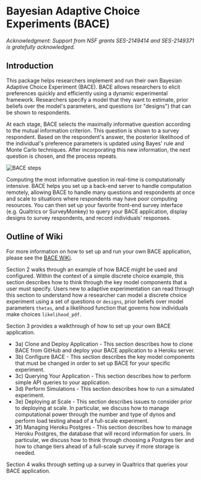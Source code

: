 # Bayesian Adaptive Choice Experiments (BACE)

*Acknowledgment: Support from NSF grants SES-2149414 and SES-2149371 is gratefully acknowledged.*

## Introduction

This package helps researchers implement and run their own Bayesian Adaptive Choice Experiment (BACE). BACE allows researchers to elicit preferences quickly and efficiently using a dynamic experimental framework. Researchers specify a model that they want to estimate, prior beliefs over the model's parameters, and questions (or "designs") that can be shown to respondents. 

At each stage, BACE selects the maximally informative question according to the mutual information criterion. This question is shown to a survey respondent. Based on the respondent's answer, the posterior likelihood of the individual's preference parameters is updated using Bayes' rule and Monte Carlo techniques. After incorporating this new information, the next question is chosen, and the process repeats.

![BACE steps](https://linh.to/files/misc/bace_steps.png)

Computing the most informative question in real-time is computationally intensive. BACE helps you set up a back-end server to handle computation remotely, allowing BACE to handle many questions and respondents at once and scale to situations where respondents may have poor computing resources. You can then set up your favorite front-end survey interface (e.g. Qualtrics or SurveyMonkey) to query your BACE application, display designs to survey respondents, and record individuals' responses.

## Outline of Wiki

For more information on how to set up and run your own BACE application, please see the [BACE WiKi](https://github.com/mhdrake/bace/wiki).

Section 2 walks through an example of how BACE might be used and configured. Within the context of a simple discrete choice example, this section describes how to think through the key model components that a user must specify. Users new to adaptive experimentation can read through this section to understand how a researcher can model a discrete choice experiment using a set of questions or `designs`, prior beliefs over model parameters `thetas`, and a likelihood function that governs how individuals make choices `likelihood_pdf`.

Section 3 provides a walkthrough of how to set up your own BACE application.

* 3a) Clone and Deploy Application - This section describes how to clone BACE from GitHub and deploy your BACE application to a Heroku server. 
* 3b) Configure BACE - This section describes the key model components that must be changed in order to set up BACE for your specific experiment.
* 3c) Querying Your Application - This section describes how to perform simple API queries to your application.
* 3d) Perform Simulations - This section describes how to run a simulated experiment.
* 3e) Deploying at Scale - This section describes issues to consider prior to deploying at scale. In particular, we discuss how to manage computational power through the number and type of dynos and perform load testing ahead of a full-scale experiment.
* 3f) Managing Heroku Postgres - This section describes how to manage Heroku Postgres, the database that will record information for users. In particular, we discuss how to think through choosing a Postgres tier and how to change tiers ahead of a full-scale survey if more storage is needed.

Section 4 walks through setting up a survey in Qualtrics that queries your BACE application. 
